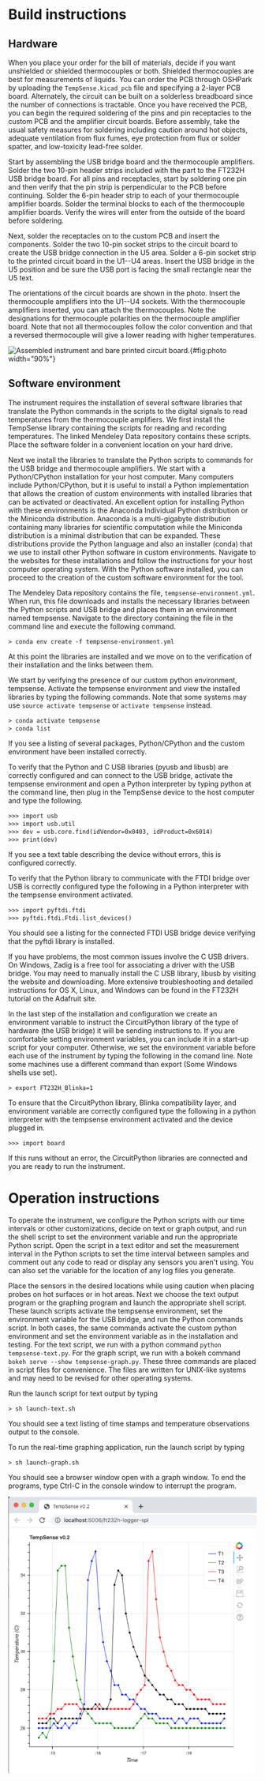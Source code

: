 # Build instructions

## Hardware

When you place your order for the bill of materials, decide if you want unshielded or shielded thermocouples or both. Shielded thermocouples are best for measurements of liquids.
You can order the PCB through OSHPark by uploading the `TempSense.kicad_pcb` file and specifying a 2-layer PCB board.
Alternately, the circuit can be built on a solderless breadboard since the number of connections is tractable.
Once you have received the PCB, you can begin the required soldering of the pins and pin receptacles to the custom PCB and the amplifier circuit boards.
Before assembly, take the usual safety measures for soldering including caution around hot objects, adequate ventilation from flux fumes, eye protection from flux or solder spatter, and low-toxicity lead-free solder.

Start by assembling the USB bridge board and the thermocouple amplifiers.
Solder the two 10-pin header strips included with the part to the FT232H USB bridge board.
For all pins and receptacles, start by soldering one pin and then verify that the pin strip is perpendicular to the PCB before continuing.
Solder the 6-pin header strip to each of your thermocouple amplifier boards.
Solder the terminal blocks to each of the thermocouple amplifier boards.
Verify the wires will enter from the outside of the board before soldering.

Next, solder the receptacles on to the custom PCB and insert the components.
Solder the two 10-pin socket strips to the circuit board to create the USB bridge connection in the U5 area.
Solder a 6-pin socket strip to the printed circuit board in the U1--U4 areas.
Insert the USB bridge in the U5 position and be sure the USB port is facing the small rectangle near the U5 text.

The orientations of the circuit boards are shown in the photo.
Insert the thermocouple amplifiers into the U1--U4 sockets.
With the thermocouple amplifiers inserted, you can attach the thermocouples.
Note the designations for thermocouple polarities on the thermocouple amplifier board.
Note that not all thermocouples follow the color convention and that a reversed thermocouple will give a lower reading with higher temperatures.

![Assembled instrument and bare printed circuit
board.](./figures/tempsense-v0p2-photo.jpg){#fig:photo width="90%"}

## Software environment

The instrument requires the installation of several software libraries that translate the Python commands in the scripts to the digital signals to read temperatures from the thermocouple amplifiers.
We first install the TempSense library containing the scripts for reading and recording temperatures.
The linked Mendeley Data repository contains these scripts. Place the software folder in a convenient location on your hard drive.

Next we install the libraries to translate the Python scripts to commands for the USB bridge and thermocouple amplifiers.
We start with a Python/CPython installation for your host computer.
Many computers include Python/CPython, but it is useful to install a Python implementation that allows the creation of custom environments with installed libraries that can be activated or deactivated.
An excellent option for installing Python with these environments is the Anaconda Individual Python distribution or the Miniconda distribution.
Anaconda is a multi-gigabyte distribution containing many libraries for scientific computation while the Miniconda distribution is a minimal distribution that can be expanded.
These distributions provide the Python language and also an installer (conda) that we use to install other Python software in custom environments.
Navigate to the websites for these installations and follow the instructions for your host computer operating system.
With the Python software installed, you can proceed to the creation of the custom software environment for the tool.

The Mendeley Data repository contains the file, `tempsense-environment.yml`.
When run, this file downloads and installs the necessary libraries between the Python scripts and USB bridge and places them in an environment named tempsense.
Navigate to the directory containing the file in the command line and execute the following command.

    > conda env create -f tempsense-environment.yml

At this point the libraries are installed and we move on to the verification of their installation and the links between them.

We start by verifying the presence of our custom python environment, tempsense.
Activate the tempsense environment and view the installed libraries by typing the following commands.
Note that some systems may use `source activate tempsense` or `activate tempsense` instead.

    > conda activate tempsense
    > conda list

If you see a listing of several packages, Python/CPython and the custom environment have been installed correctly.

To verify that the Python and C USB libraries (pyusb and libusb) are correctly configured and can connect to the USB bridge, activate the tempsense environment and open a Python interpreter by typing python at the command line, then plug in the TempSense device to the host computer and type the following.

    >>> import usb
    >>> import usb.util
    >>> dev = usb.core.find(idVendor=0x0403, idProduct=0x6014)
    >>> print(dev)

If you see a text table describing the device without errors, this is configured correctly.

To verify that the Python library to communicate with the FTDI bridge over USB is correctly configured type the following in a Python interpreter with the tempsense environment activated.

    >>> import pyftdi.ftdi
    >>> pyftdi.ftdi.Ftdi.list_devices()

You should see a listing for the connected FTDI USB bridge device verifying that the pyftdi library is installed.

If you have problems, the most common issues involve the C USB drivers.
On Windows, Zadig is a free tool for associating a driver with the USB bridge.
You may need to manually install the C USB library, libusb by visiting the website and downloading.
More extensive troubleshooting and detailed instructions for OS X, Linux, and Windows can be found in the FT232H tutorial on the Adafruit site.

In the last step of the installation and configuration we create an environment variable to instruct the CircuitPython library of the type of hardware (the USB bridge) it will be sending instructions to.
If you are comfortable setting environment variables, you can include it in a start-up script for your computer.
Otherwise, we set the environment variable before each use of the instrument by typing the following in the comand line.
Note some machines use a different command than export (Some Windows shells use set).

    > export FT232H_Blinka=1

To ensure that the CircuitPython library, Blinka compatibility layer, and environment variable are correctly configured type the following in a python interpreter with the tempsense environment activated and the device plugged in.

    >>> import board

If this runs without an error, the CircuitPython libraries are connected and you are ready to run the instrument.

# Operation instructions

To operate the instrument, we configure the Python scripts with our time intervals or other customizations, decide on text or graph output, and run the shell script to set the environment variable and run the appropriate Python script.
Open the script in a text editor and set the measurement interval in the Python scripts to set the time interval between samples and comment out any code to read or display any sensors you aren't using.
You can also set the variable for the location of any log files you generate.

Place the sensors in the desired locations while using caution when placing probes on hot surfaces or in hot areas.
Next we choose the text output program or the graphing program and launch the appropriate shell script.
These launch scripts activate the tempsense environment, set the environment variable for the USB bridge, and run the Python commands script.
In both cases, the same commands activate the custom python environment and set the environment variable as in the installation and testing.
For the text script, we run with a python command `python tempsense-text.py`.
For the graph script, we run with a bokeh command `bokeh serve --show tempsense-graph.py`.
These three commands are placed in script files for convenience.
The files are written for UNIX-like systems and may need to be revised for other operating systems.

Run the launch script for text output by typing

    > sh launch-text.sh

You should see a text listing of time stamps and temperature
observations output to the console.

To run the real-time graphing application, run the launch script by typing

    > sh launch-graph.sh

You should see a browser window open with a graph window.
To end the programs, type Ctrl-C in the console window to interrupt the program.

![Graphing in Browser Window](./figures/graph-screenshot.png)
